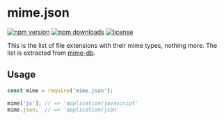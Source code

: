 # mime.json

[![npm version](https://img.shields.io/npm/v/mime.json.svg?logo=npm&style=flat-square)](https://www.npmjs.com/package/mime.json)
[![npm downloads](https://img.shields.io/npm/dm/mime.json.svg?style=flat-square)](https://www.npmjs.com/package/mime.json)
[![license](https://img.shields.io/npm/l/mime.json.svg?style=flat-square)](https://www.npmjs.com/package/mime.json)

This is the list of file extensions with their mime types, nothing more. The list is extracted from [mime-db](https://www.npmjs.com/package/mime-db).

## Usage

```js
const mime = require('mime.json');

mime['js']; // => 'application/javascript'
mime.json;  // => 'application/json'
```